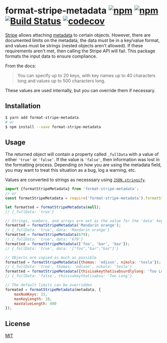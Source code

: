 # format-stripe-metadata [![npm](https://img.shields.io/npm/v/format-stripe-metadata.svg)](https://www.npmjs.com/package/format-stripe-metadata) [![npm](https://img.shields.io/npm/l/format-stripe-metadata.svg)](https://github.com/sublimefund/format-stripe-metadata/blob/master/LICENSE) [![Build Status](https://travis-ci.org/sublimefund/format-stripe-metadata.svg?branch=master)](https://travis-ci.org/sublimefund/format-stripe-metadata) [![codecov](https://codecov.io/gh/sublimefund/format-stripe-metadata/branch/master/graph/badge.svg)](https://codecov.io/gh/sublimefund/format-stripe-metadata)
[Stripe](https://stripe.com/) allows attaching
[metadata](https://stripe.com/docs/api#metadata) to certain objects. However,
there are documented limits on the metadata, the data must be in a key/value
format, and values must be strings (nested objects aren't allowed). If these
requirements aren't met, then calling the Stripe API will fail. This package
formats the input data to ensure compliance.

From the docs:
> You can specify up to 20 keys, with key names up to 40 characters long and values up to 500 characters long.

These values are used internally, but you can override them if necessary.

## Installation
```sh
$ yarn add format-stripe-metadata
# or
$ npm install --save format-stripe-metadata
```

## Usage
The returned object will contain a property called `_fullData` with a value of
either `'true'` or `'false'`. If the value is `'false'`, then information was
lost in the formatting process. Depending on how you are using the metadata
field, you may want to treat this situation as a bug, log a warning, etc.

Values are converted to strings as necesssary using [`JSON.stringify`](https://developer.mozilla.org/en-US/docs/Web/JavaScript/Reference/Global_Objects/JSON/stringify).

```js
import {formatStripeMetadata} from 'format-stripe-metadata';
// or
const formatStripeMetadata = require('format-stripe-metadata').formatStripeMetadata;

let formatted = formatStripeMetadata(null);
// {_fullData: 'true'}

// Strings, numbers, and arrays are set as the value for the 'data' key
formatted = formatStripeMetadata('Mandarin orange');
// {_fullData: 'true', data: 'Mandarin orange'}
formatted = formatStripeMetadata(679);
// {_fullData: 'true', data: '679'}
formatted = formatStripeMetadata(['foo', 'bar', 'baz']);
// {_fullData: 'true', data: '["foo","bar","baz"]'}

// Objects are copied as much as possible
formatted = formatStripeMetadata({thomas: 'edison', nikola: 'tesla'});
// {_fullData: 'true', thomas: 'edison', nikola: 'tesla'}
formatted = formatStripeMetadata({thisisakeythatisabsurdlylong: 'Too Long'});
// {_fullData: 'false', thisisakeythatisabsu: 'Too Long'}

// The default limits can be overridden
formated = formatStripeMetadata(metadata, {
    maxNumKeys: 15,
    maxKeyLength: 18,
    maxValueLength: 400
});
```

## License
[MIT](https://github.com/sublimefund/format-stripe-metadata/blob/master/LICENSE)

